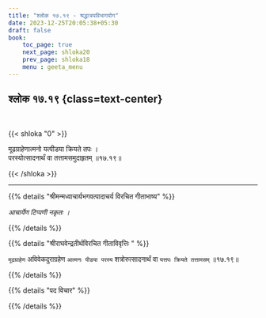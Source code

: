 ```yaml
---
title: "श्लोक १७.१९ - श्रद्धात्रयविभागयोग"
date: 2023-12-25T20:05:38+05:30
draft: false
book:
    toc_page: true
    next_page: shloka20
    prev_page: shloka18
    menu : geeta_menu
---
```




## श्लोक १७.१९ {class=text-center}

<br/>

{{< shloka  "0"  >}}

मूढग्राहेणात्मनो यत्पीडया क्रियते तपः ।  
परस्योत्सादनार्थं वा तत्तामसमुदाहृतम् ॥१७.१९॥

{{< /shloka >}}

---


{{% details "श्रीमन्मध्वाचार्यभगवत्पादाचर्य विरचित  गीताभाष्य" %}}

*आचार्येण टिप्पणी नकृतः ।*

{{% /details %}}



{{% details "श्रीराघवेन्द्रतीर्थविरचित गीताविवृत्तिः " %}}

`मूढग्राहेण` अविवेकदुराग्रहेण `आत्मनः पीडया परस्य`
शत्रोरुत्सादनार्थं वा `यत्तपः क्रियते तत्तामसम्‌` ॥१७.१९॥

{{% /details %}}



{{% details "पद विचार" %}}


{{% /details %}}
